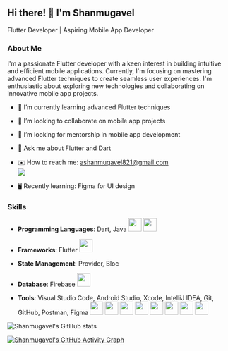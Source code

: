 ## Hi there! 👋 I'm Shanmugavel

Flutter Developer | Aspiring Mobile App Developer

### About Me
I'm a passionate Flutter developer with a keen interest in building intuitive and efficient mobile applications. Currently, I'm focusing on mastering advanced Flutter techniques to create seamless user experiences. I'm enthusiastic about exploring new technologies and collaborating on innovative mobile app projects.

- 🌱 I’m currently learning advanced Flutter techniques
- 👯 I’m looking to collaborate on mobile app projects
- 🤔 I’m looking for mentorship in mobile app development
- 💬 Ask me about Flutter and Dart
- ✉️ How to reach me: [ashanmugavel821@gmail.com](mailto:ashanmugavel821@gmail.com)   <br /> [<img src="https://img.shields.io/badge/LinkedIn-0077B5?style=for-the-badge&logo=linkedin&logoColor=white" />](https://www.linkedin.com/in/shanmugavel-a-10b617234?utm_source=share&utm_campaign=share_via&utm_content=profile&utm_medium=android_app)

- 🖥️ Recently learning: Figma for UI design

### Skills
- **Programming Languages**: Dart, Java
  <img height="30" src="https://img.icons8.com/color/48/000000/dart.png"/> <img height="30" src="https://img.icons8.com/color/48/000000/java-coffee-cup-logo.png"/>
- **Frameworks**: Flutter
  <img height="30" src="https://img.icons8.com/color/48/000000/flutter.png"/>
  
- **State Management**: Provider, Bloc
- **Database**: Firebase
  <img height="30" src="https://img.icons8.com/color/48/000000/firebase.png"/>
- **Tools**: Visual Studio Code, Android Studio, Xcode, IntelliJ IDEA, Git, GitHub, Postman, Figma
  <img height="30" src="https://img.icons8.com/color/48/000000/visual-studio-code-2019.png"/> <img height="30" src="https://img.icons8.com/color/48/000000/android-studio--v2.png"/> <img height="30" src="https://img.icons8.com/ios-filled/50/000000/xcode.png"/> <img height="30" src="https://img.icons8.com/color/48/000000/intellij-idea.png"/> <img height="30" src="https://img.icons8.com/color/48/000000/git.png"/> <img height="30" src="https://img.icons8.com/ios-filled/50/000000/github.png"/> <img height="30" src="https://img.icons8.com/color/48/000000/postman-api.png"/> <img height="30" src="https://img.icons8.com/color/48/000000/figma.png"/>

![Shanmugavel's GitHub stats](https://github-readme-stats.vercel.app/api?username=Shanmugavelarumugam&theme=dark&show_icons=true&&hide=issues,contribs)

[![Shanmugavel's GitHub Activity Graph](https://github-readme-activity-graph.vercel.app/graph?username=Shanmugavelarumugam&bg_color=d2d1ff&color=4c9e68&line=9e654c&point=8b237d&area=true&hide_border=true)](https://github.com/Shanmugavelarumugam)
